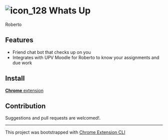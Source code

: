 # ![icon_128](https://github.com/ezerssss/roberto/assets/72904036/65ab6bea-8974-4f36-bac3-945cd457b0c3) Whats Up

Roberto

## Features

- Friend chat bot that checks up on you
- Integrates with UPV Moodle for Roberto to know your assignments and due work

## Install

[**Chrome** extension]() <!-- TODO: Add chrome extension link inside parenthesis -->

## Contribution

Suggestions and pull requests are welcomed!.

---

This project was bootstrapped with [Chrome Extension CLI](https://github.com/dutiyesh/chrome-extension-cli)

